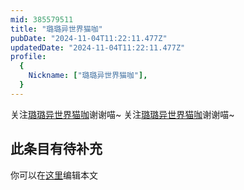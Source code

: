 ```yaml
---
mid: 385579511
title: "璐璐异世界猫咖"
pubDate: "2024-11-04T11:22:11.477Z"
updatedDate: "2024-11-04T11:22:11.477Z"
profile:
  {
    Nickname: ["璐璐异世界猫咖"],
  }
---
```


关注[璐璐异世界猫咖](https://space.bilibili.com/385579511)谢谢喵~ 关注[璐璐异世界猫咖](https://space.bilibili.com/385579511)谢谢喵~

## 此条目有待补充
你可以在[这里](https://github.com/Yuhanawa/VTuber.ICU/edit/master/src/content/v/璐璐异世界猫咖/index.md)编辑本文
